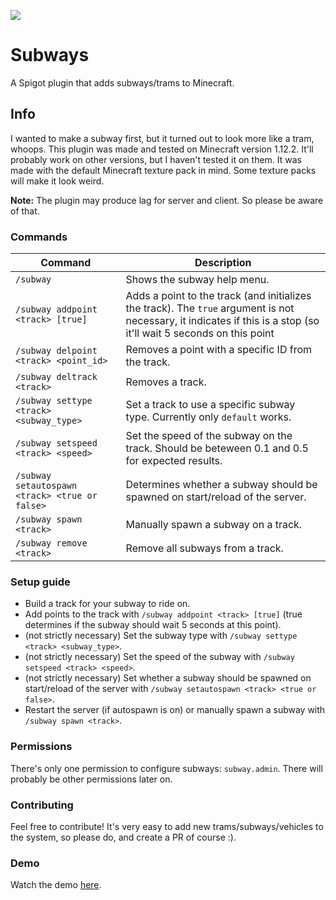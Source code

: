 ![](https://files.jederu.nl/2022-05-08_20.32.46.png)
# Subways
A Spigot plugin that adds subways/trams to Minecraft.

## Info
I wanted to make a subway first, but it turned out to look more like a tram, whoops.
This plugin was made and tested on Minecraft version 1.12.2. It'll probably work on other versions, but I haven't tested it on them.
It was made with the default Minecraft texture pack in mind. Some texture packs will make it look weird.

**Note:** The plugin may produce lag for server and client. So please be aware of that.

### Commands
| Command                                        | Description                                                                                                                                                        |
|------------------------------------------------|--------------------------------------------------------------------------------------------------------------------------------------------------------------------|
| `/subway`                                      | Shows the subway help menu.                                                                                                                                        |
| `/subway addpoint <track> [true]`              | Adds a point to the track (and initializes the track). The `true` argument is not necessary, it indicates if this is a stop (so it'll wait 5 seconds on this point |
| `/subway delpoint <track> <point_id>`          | Removes a point with a specific ID from the track.                                                                                                                 |
| `/subway deltrack <track>`                     | Removes a track.                                                                                                                                                   |
| `/subway settype <track> <subway_type>`        | Set a track to use a specific subway type. Currently only `default` works.                                                                                         |
| `/subway setspeed <track> <speed>`             | Set the speed of the subway on the track. Should be beteween 0.1 and 0.5 for expected results.                                                                     |
| `/subway setautospawn <track> <true or false>` | Determines whether a subway should be spawned on start/reload of the server.                                                                                       |                                                                                                                                                                    |
| `/subway spawn <track>`                        | Manually spawn a subway on a track.                                                                                                                                |
| `/subway remove <track>`                       | Remove all subways from a track.                                                                                                                                   |

### Setup guide
- Build a track for your subway to ride on.
- Add points to the track with `/subway addpoint <track> [true]` (true determines if the subway should wait 5 seconds at this point).
- (not strictly necessary) Set the subway type with `/subway settype <track> <subway_type>`.
- (not strictly necessary) Set the speed of the subway with `/subway setspeed <track> <speed>`.
- (not strictly necessary) Set whether a subway should be spawned on start/reload of the server with `/subway setautospawn <track> <true or false>`.
- Restart the server (if autospawn is on) or manually spawn a subway with `/subway spawn <track>`.

### Permissions
There's only one permission to configure subways: `subway.admin`. There will probably be other permissions later on.

### Contributing
Feel free to contribute! It's very easy to add new trams/subways/vehicles to the system, so please do, and create a PR of course :).

### Demo
Watch the demo [here](https://www.youtube.com/watch?v=blE-pjqZLmo).